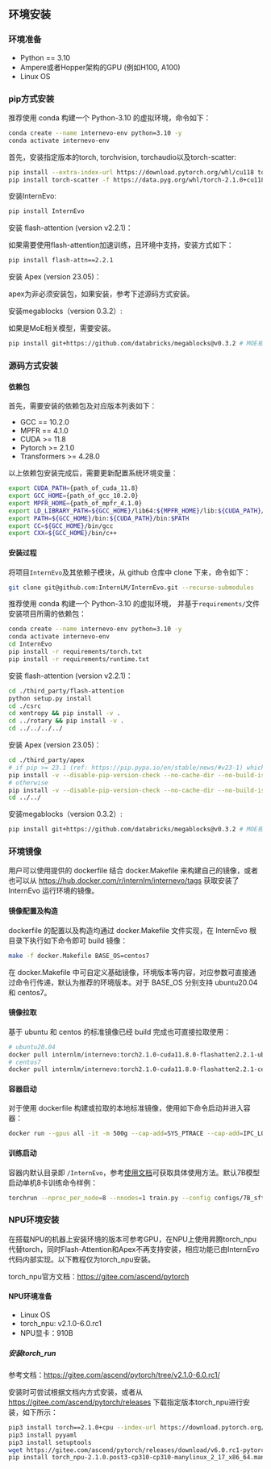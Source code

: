 ## 环境安装
### 环境准备
- Python == 3.10
- Ampere或者Hopper架构的GPU (例如H100, A100)
- Linux OS

### pip方式安装
推荐使用 conda 构建一个 Python-3.10 的虚拟环境，命令如下：
```bash
conda create --name internevo-env python=3.10 -y
conda activate internevo-env
```

首先，安装指定版本的torch, torchvision, torchaudio以及torch-scatter:
```bash
pip install --extra-index-url https://download.pytorch.org/whl/cu118 torch==2.1.0+cu118 torchvision==0.16.0+cu118 torchaudio==2.1.0+cu118
pip install torch-scatter -f https://data.pyg.org/whl/torch-2.1.0+cu118.html
```

安装InternEvo:
```bash
pip install InternEvo
```

安装 flash-attention (version v2.2.1)：

如果需要使用flash-attention加速训练，且环境中支持，安装方式如下：
```bash
pip install flash-attn==2.2.1
```

安装 Apex (version 23.05)：

apex为非必须安装包，如果安装，参考下述源码方式安装。

安装megablocks（version 0.3.2）:

如果是MoE相关模型，需要安装。
```bash
pip install git+https://github.com/databricks/megablocks@v0.3.2 # MOE相关
```

### 源码方式安装
#### 依赖包
首先，需要安装的依赖包及对应版本列表如下：
- GCC == 10.2.0
- MPFR == 4.1.0
- CUDA >= 11.8
- Pytorch >= 2.1.0
- Transformers >= 4.28.0

以上依赖包安装完成后，需要更新配置系统环境变量：
```bash
export CUDA_PATH={path_of_cuda_11.8}
export GCC_HOME={path_of_gcc_10.2.0}
export MPFR_HOME={path_of_mpfr_4.1.0}
export LD_LIBRARY_PATH=${GCC_HOME}/lib64:${MPFR_HOME}/lib:${CUDA_PATH}/lib64:$LD_LIBRARY_PATH
export PATH=${GCC_HOME}/bin:${CUDA_PATH}/bin:$PATH
export CC=${GCC_HOME}/bin/gcc
export CXX=${GCC_HOME}/bin/c++
```

#### 安装过程
将项目`InternEvo`及其依赖子模块，从 github 仓库中 clone 下来，命令如下：
```bash
git clone git@github.com:InternLM/InternEvo.git --recurse-submodules
```

推荐使用 conda 构建一个 Python-3.10 的虚拟环境， 并基于`requirements/`文件安装项目所需的依赖包：
```bash
conda create --name internevo-env python=3.10 -y
conda activate internevo-env
cd InternEvo
pip install -r requirements/torch.txt
pip install -r requirements/runtime.txt
```

安装 flash-attention (version v2.2.1)：
```bash
cd ./third_party/flash-attention
python setup.py install
cd ./csrc
cd xentropy && pip install -v .
cd ../rotary && pip install -v .
cd ../../../../
```

安装 Apex (version 23.05)：
```bash
cd ./third_party/apex
# if pip >= 23.1 (ref: https://pip.pypa.io/en/stable/news/#v23-1) which supports multiple `--config-settings` with the same key...
pip install -v --disable-pip-version-check --no-cache-dir --no-build-isolation --config-settings "--build-option=--cpp_ext" --config-settings "--build-option=--cuda_ext" ./
# otherwise
pip install -v --disable-pip-version-check --no-cache-dir --no-build-isolation --global-option="--cpp_ext" --global-option="--cuda_ext" ./
cd ../../
```

安装megablocks（version 0.3.2）:
```bash
pip install git+https://github.com/databricks/megablocks@v0.3.2 # MOE相关
``` 

### 环境镜像
用户可以使用提供的 dockerfile 结合 docker.Makefile 来构建自己的镜像，或者也可以从 https://hub.docker.com/r/internlm/internevo/tags 获取安装了 InternEvo 运行环境的镜像。

#### 镜像配置及构造
dockerfile 的配置以及构造均通过 docker.Makefile 文件实现，在 InternEvo 根目录下执行如下命令即可 build 镜像：
``` bash
make -f docker.Makefile BASE_OS=centos7
```
在 docker.Makefile 中可自定义基础镜像，环境版本等内容，对应参数可直接通过命令行传递，默认为推荐的环境版本。对于 BASE_OS 分别支持 ubuntu20.04 和 centos7。

#### 镜像拉取
基于 ubuntu 和 centos 的标准镜像已经 build 完成也可直接拉取使用：

```bash
# ubuntu20.04
docker pull internlm/internevo:torch2.1.0-cuda11.8.0-flashatten2.2.1-ubuntu20.04
# centos7
docker pull internlm/internevo:torch2.1.0-cuda11.8.0-flashatten2.2.1-centos7
```

#### 容器启动
对于使用 dockerfile 构建或拉取的本地标准镜像，使用如下命令启动并进入容器：
```bash
docker run --gpus all -it -m 500g --cap-add=SYS_PTRACE --cap-add=IPC_LOCK --shm-size 20g --network=host --name internevo_centos internlm/internevo:torch2.1.0-cuda11.8.0-flashatten2.2.1-centos7 bash
```

#### 训练启动
容器内默认目录即 `/InternEvo`，参考[使用文档](./usage.md)可获取具体使用方法。默认7B模型启动单机8卡训练命令样例：
```bash
torchrun --nproc_per_node=8 --nnodes=1 train.py --config configs/7B_sft.py --launcher torch
```

### NPU环境安装
在搭载NPU的机器上安装环境的版本可参考GPU，在NPU上使用昇腾torch_npu代替torch，同时Flash-Attention和Apex不再支持安装，相应功能已由InternEvo代码内部实现。以下教程仅为torch_npu安装。

torch_npu官方文档：https://gitee.com/ascend/pytorch

#### NPU环境准备
- Linux OS
- torch_npu: v2.1.0-6.0.rc1
- NPU显卡：910B


##### 安装torch_run

参考文档：https://gitee.com/ascend/pytorch/tree/v2.1.0-6.0.rc1/

安装时可尝试根据文档内方式安装，或者从 https://gitee.com/ascend/pytorch/releases 下载指定版本torch_npu进行安装，如下所示：

```bash
pip3 install torch==2.1.0+cpu --index-url https://download.pytorch.org/whl/cpu
pip3 install pyyaml
pip3 install setuptools
wget https://gitee.com/ascend/pytorch/releases/download/v6.0.rc1-pytorch2.1.0/torch_npu-2.1.0.post3-cp310-cp310-manylinux_2_17_x86_64.manylinux2014_x86_64.whl
pip install torch_npu-2.1.0.post3-cp310-cp310-manylinux_2_17_x86_64.manylinux2014_x86_64.whl
```
